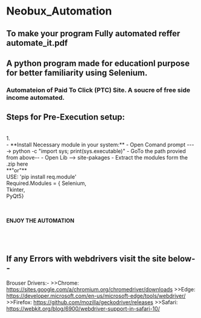 # Neobux_Automation
## To make your program Fully automated reffer automate_it.pdf
## A python program made for educationl purpose for better familiarity using Selenium.
### Automateion of Paid To Click (PTC) Site. A soucre of free side income automated.

## Steps for Pre-Execution setup: <br>
 <br>
 1. <br>
 - **Install Necessary module in your system:**
   - Open Comand prompt ----> python -c "import sys; print(sys.executable)"
      - GoTo the path provied from above--
      - Open Lib --> site-pakages
      - Extract the modules form the <module>.zip here
    <br>**"or"** <br>
      USE: 'pip install req.module'<br>
      Required.Modules = { Selenium,<br>
                           Tkinter, <br>
                           PyQt5}
     
     
 <br><br>
  **ENJOY THE AUTOMATION** 
 <br><br>
<br><br> 
 
<h2> If any Errors with webdrivers visit the site below--</h2>

Brouser Drivers:-
    >>Chrome:	https://sites.google.com/a/chromium.org/chromedriver/downloads
    >>Edge:	https://developer.microsoft.com/en-us/microsoft-edge/tools/webdriver/
    >>Firefox:	https://github.com/mozilla/geckodriver/releases
    >>Safari:	https://webkit.org/blog/6900/webdriver-support-in-safari-10/

